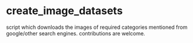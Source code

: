 # create_image_datasets
script which downloads the images of required categories mentioned from google/other search engines. contributions are welcome.
